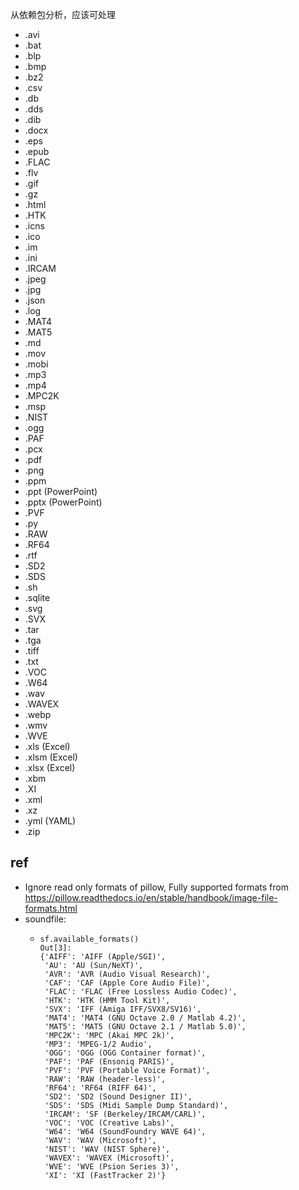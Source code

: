 从依赖包分析，应该可处理

- .avi
- .bat
- .blp
- .bmp
- .bz2
- .csv
- .db
- .dds
- .dib
- .docx
- .eps
- .epub
- .FLAC
- .flv
- .gif
- .gz
- .html
- .HTK
- .icns
- .ico
- .im
- .ini
- .IRCAM
- .jpeg
- .jpg
- .json
- .log
- .MAT4
- .MAT5
- .md
- .mov
- .mobi
- .mp3
- .mp4
- .MPC2K
- .msp
- .NIST
- .ogg
- .PAF
- .pcx
- .pdf
- .png
- .ppm
- .ppt (PowerPoint)
- .pptx (PowerPoint)
- .PVF
- .py
- .RAW
- .RF64
- .rtf
- .SD2
- .SDS
- .sh
- .sqlite
- .svg
- .SVX
- .tar
- .tga
- .tiff
- .txt
- .VOC
- .W64
- .wav
- .WAVEX
- .webp
- .wmv
- .WVE
- .xls (Excel)
- .xlsm (Excel)
- .xlsx (Excel)
- .xbm
- .XI
- .xml
- .xz
- .yml (YAML)
- .zip

## ref

- Ignore read only formats of pillow, Fully supported formats from https://pillow.readthedocs.io/en/stable/handbook/image-file-formats.html
- soundfile:
  - ```
    sf.available_formats()
    Out[3]: 
    {'AIFF': 'AIFF (Apple/SGI)',
     'AU': 'AU (Sun/NeXT)',
     'AVR': 'AVR (Audio Visual Research)',
     'CAF': 'CAF (Apple Core Audio File)',
     'FLAC': 'FLAC (Free Lossless Audio Codec)',
     'HTK': 'HTK (HMM Tool Kit)',
     'SVX': 'IFF (Amiga IFF/SVX8/SV16)',
     'MAT4': 'MAT4 (GNU Octave 2.0 / Matlab 4.2)',
     'MAT5': 'MAT5 (GNU Octave 2.1 / Matlab 5.0)',
     'MPC2K': 'MPC (Akai MPC 2k)',
     'MP3': 'MPEG-1/2 Audio',
     'OGG': 'OGG (OGG Container format)',
     'PAF': 'PAF (Ensoniq PARIS)',
     'PVF': 'PVF (Portable Voice Format)',
     'RAW': 'RAW (header-less)',
     'RF64': 'RF64 (RIFF 64)',
     'SD2': 'SD2 (Sound Designer II)',
     'SDS': 'SDS (Midi Sample Dump Standard)',
     'IRCAM': 'SF (Berkeley/IRCAM/CARL)',
     'VOC': 'VOC (Creative Labs)',
     'W64': 'W64 (SoundFoundry WAVE 64)',
     'WAV': 'WAV (Microsoft)',
     'NIST': 'WAV (NIST Sphere)',
     'WAVEX': 'WAVEX (Microsoft)',
     'WVE': 'WVE (Psion Series 3)',
     'XI': 'XI (FastTracker 2)'}
     ```